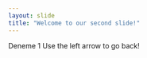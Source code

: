 ```yaml
---
layout: slide
title: "Welcome to our second slide!"
---
```

Deneme 1
Use the left arrow to go back!
